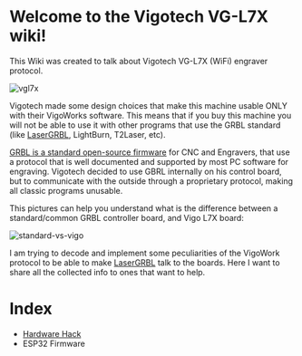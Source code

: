 # Welcome to the Vigotech VG-L7X wiki!
This Wiki was created to talk about Vigotech VG-L7X (WiFi) engraver protocol.

![vgl7x](https://user-images.githubusercontent.com/8782035/96716014-c2481400-13a4-11eb-9c7f-2a90dcbe5fc6.jpg)

Vigotech made some design choices that make this machine usable ONLY with their VigoWorks software. This means that if you buy this machine you will not be able to use it with other programs that use the GRBL standard (like [LaserGRBL](https://lasergrbl.com), LightBurn, T2Laser, etc).

[GRBL is a standard open-source firmware](https://github.com/gnea/grbl/) for CNC and Engravers, that use a protocol that is well documented and supported by most PC software for engraving. Vigotech decided to use GBRL internally on his control board, but to communicate with the outside through a proprietary protocol, making all classic programs unusable.

This pictures can help you understand what is the difference between a standard/common GRBL controller board, and Vigo L7X board:

![standard-vs-vigo](https://user-images.githubusercontent.com/8782035/96724377-0db3ef80-13b0-11eb-9911-2358934ce6ef.png)


I am trying to decode and implement some peculiarities of the VigoWork protocol to be able to make [LaserGRBL](https://github.com/arkypita/LaserGRBL) talk to the boards.
Here I want to share all the collected info to ones that want to help.



# Index

- [Hardware Hack](https://github.com/arkypita/Vigotech-VG-L7X/blob/main/Hardware/Convert%20VG-L7x%20to%20standard%20GRBL%20board.md)
- ESP32 Firmware

